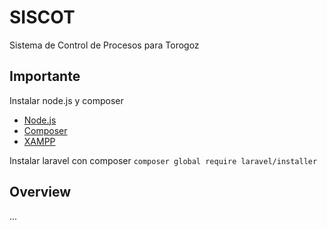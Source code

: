 # SISCOT
Sistema de Control de Procesos para Torogoz

## Importante
Instalar node.js y composer
- [Node.js](https://nodejs.org/en)
- [Composer](https://getcomposer.org/download/)
- [XAMPP](https://www.apachefriends.org/es/index.html)

Instalar laravel con composer
``composer global require laravel/installer``

## Overview
...